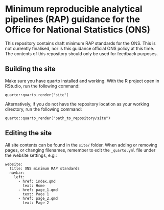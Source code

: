 # Minimum reproducible analytical pipelines (RAP) guidance for the Office for National Statistics (ONS)

This repository contains draft minimum RAP standards for the ONS. This is not currently finalised, nor is this guidance official ONS policy at this time. The contents of this repository should only be used for feedback purposes.

## Building the site

Make sure you have quarto installed and working. With the R project open in RStudio, run the following command: 

```
quarto::quarto_render("site")
```    

Alternatively, if you do not have the repository location as your working directory, run the following command:

```
quarto::quarto_render("path_to_repository/site")
```

## Editing the site

All site contents can be found in the `site/` folder. When adding or removing pages, or changing filenames, remember to edit the `_quarto.yml` file under the website settings, e.g.:

```
website:
  title: ONS minimum RAP standards
  navbar:
    left:
      - href: index.qmd
        text: Home
      - href: page_1.qmd
        text: Page 1
      - href: page_2.qmd
        text: Page 2
```

